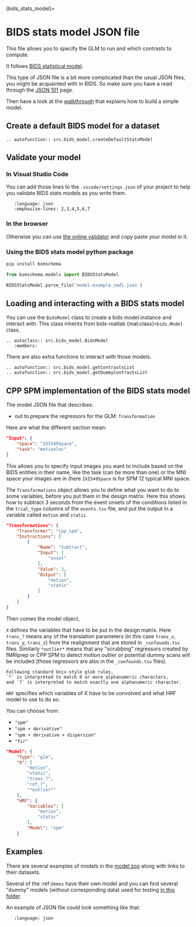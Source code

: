 (bids_stats_model)=

# BIDS stats model JSON file

This file allows you to specify the GLM to run and which contrasts to compute.

It follows
[BIDS statistical model](https://bids-standard.github.io/stats-models/index.html).

This type of JSON file is a bit more complicated than the usual JSON files, you
might be acquainted with in BIDS. So make sure you have a read through the
[JSON 101](https://bids-standard.github.io/stats-models/json_101.html) page.

Then have a look at the
[walkthrough](https://bids-standard.github.io/stats-models/walkthrough-1.html)
that explains how to build a simple model.

## Create a default BIDS model for a dataset

```{eval-rst}
.. autofunction:: src.bids_model.createDefaultStatsModel
```

## Validate your model

### In Visual Studio Code

You can add those lines to the `.vscode/settings.json` of your project to help
you validate BIDS stats models as you write them.

```{literalinclude} ../../.vscode/settings.json
   :language: json
   :emphasize-lines: 2,3,4,5,6,7
```

### In the browser

Otherwise you can use
[the online validator](https://bids-standard.github.io/stats-models/validator.html)
and copy paste your model in it.

### Using the BIDS stats model python package

```bash
pip install bsmschema
```

```python
from bsmschema.models import BIDSStatsModel

BIDSStatsModel.parse_file('model-example_smdl.json')
```

## Loading and interacting with a BIDS stats model

You can use the `BidsModel` class to create a bids model instance and interact
with. This class inherits from bids-matlab {mat:class}`+bids.Model` class.

```{eval-rst}
.. autoclass:: src.bids_model.BidsModel
   :members:
```

There are also extra functions to interact with those models.

```{eval-rst}
.. autofunction:: src.bids_model.getContrastsList
.. autofunction:: src.bids_model.getDummyContrastsList
```

## CPP SPM implementation of the BIDS stats model

The model JSON file that describes:

-   out to prepare the regressors for the GLM: `Transformation`

Here are what the different section mean:

```json
"Input": {
    "space": "IXI549Space",
    "task": "motionloc"
}
```

This allows you to specify input images you want to include based on the BIDS
entities in their name, like the task (can be more than one) or the MNI space
your images are in (here `IXI549Space` is for SPM 12 typical MNI space.

The `Transformations` object allows you to define what you want to do to some
variables, before you put them in the design matrix. Here this shows how to
subtract 3 seconds from the event onsets of the conditions listed in the
`trial_type` columns of the `events.tsv` file, and put the output in a variable
called `motion` and `static`.

```json
"Transformations": {
    "Transformer": "cpp_spm",
    "Instructions": [
        {
            "Name": "Subtract",
            "Input": [
                "onset"
            ],
            "Value": 3,
            "Output": [
                "motion",
                "static"
            ]
        }
    ]
}
```

Then comes the model object,

`X` defines the variables that have to be put in the design matrix. Here
`trans_?` means any of the translation parameters (in this case `trans_x`,
`trans_y`, `trans_z`) from the realignment that are stored in `_confounds.tsv`
files. Similarly `*outlier*` means that any "scrubbing" regressors created by
fMRIprep or CPP SPM to detect motion outlier or potential dummy scans will be
included (those regressors are also in the `_confounds.tsv` files).

```{note}
Following standard Unix-style glob rules,
`*` is interpreted to match 0 or more alphanumeric characters,
and `?` is interpreted to match exactly one alphanumeric character.
```

`HRF` specifies which variables of X have to be convolved and what HRF model to
use to do so.

You can choose from:

-   `"spm"`
-   `"spm + derivative"`
-   `"spm + derivative + dispersion"`
-   `"fir"`

```json
"Model": {
    "Type": "glm",
    "X": [
        "motion",
        "static",
        "trans_?",
        "rot_?",
        "*outlier*"
    ],
    "HRF": {
        "Variables": [
            "motion",
            "static"
        ],
        "Model": "spm"
    }
```

## Examples

There are several examples of models in the
[model zoo](https://github.com/bids-standard/model-zoo) along with links to
their datasets.

Several of the :ref:`demos` have their own model and you can find several
"dummy" models (without corresponding data) used for testing
[in this folder](https://github.com/cpp-lln-lab/CPP_SPM/tree/dev/tests/dummyData/models).

An example of JSON file could look something like that:

```{literalinclude} ../../tests/dummyData/models/model-vislocalizer_smdl.json
   :language: json
```
